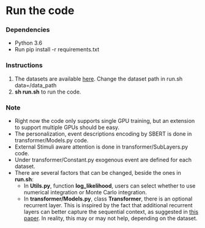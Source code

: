 
# Run the code

### Dependencies
* Python 3.6
* Run pip install -r requirements.txt

### Instructions
1. The datasets are available [here](https://drive.google.com/drive/u/8/folders/1ieF6mofbZ0F2qG6gYJKVYP3fa2ARMu54). Change the dataset path in run.sh data=/data_path
2. **sh run.sh** to run the code.

### Note
* Right now the code only supports single GPU training, but an extension to support multiple GPUs should be easy.
* The personalization, event descriptions encoding by SBERT is done in transformer/Models.py code.
* External Stimuli aware attention is done in transformer/SubLayers.py code.
* Under transformer/Constant.py exogenous event are defined for each dataset.
* There are several factors that can be changed, beside the ones in **run.sh**:
  * In **Utils.py**, function **log_likelihood**, users can select whether to use numerical integration or Monte Carlo integration.
  * In **transformer/Models.py**, class **Transformer**, there is an optional recurrent layer. This  is inspired by the fact that additional recurrent layers can better capture the sequential context, as suggested in [this paper](https://arxiv.org/pdf/1904.09408.pdf). In reality, this may or may not help, depending on the dataset.




